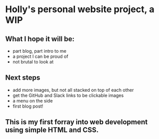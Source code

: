 # Holly's personal website project, a WIP

## What I hope it will be:
* part blog, part intro to me
* a project I can be proud of
* not brutal to look at


## Next steps
* add more images, but not all stacked on top of each other
* get the GitHub and Slack links to be clickable images
* a menu on the side
* first blog post!

## This is my first forray into web development using simple HTML and CSS. 
